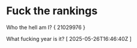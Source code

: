 # Fuck the rankings

Who the hell am I?
{ 21029976 }

What fucking year is it?
[ 2025-05-26T16:46:40Z ]
